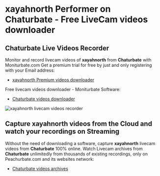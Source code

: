 # xayahnorth Performer on Chaturbate - Free LiveCam videos downloader

## Chaturbate Live Videos Recorder

Monitor and record livecam videos of **xayahnorth** from **Chaturbate** with Moniturbate.com
Get a premium trial for free by just and only registering with your Email address:
* [xayahnorth Premium videos downloader](https://moniturbate.com/request-demo-licence-key.html)

Free livecam videos downloader - Moniturbate Software:
* [Chaturbate videos downloader](https://moniturbate.com/moniturbate-download-software.html)

![xayahnorth livecam videos recorder](https://peachurnet.com/templates/moniturbate-software.png)


## Capture xayahnorth videos from the Cloud and watch your recordings on Streaming

Without the need of downloading a software, capture **xayahnorth** livecam videos from **Chaturbate** 100% online.
Watch Livecam archives from **Chaturbate** unlimitedly from thousands of existing recordings, only on Peachurbate.com and its websites network:
* [Chaturbate videos archives](https://peachurnet.com/)